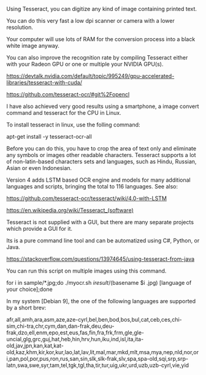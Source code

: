 Using Tesseract, you can digitize any kind of image containing printed text.

You can do this very fast a low dpi scanner or camera with a lower resolution.

Your computer will use lots of RAM for the conversion process into a black white image anyway.

You can also improve the recognition rate by compiling Tesseract either with your Radeon GPU or one or multiple your NVIDIA GPU(s).

https://devtalk.nvidia.com/default/topic/995249/gpu-accelerated-libraries/tesseract-with-cuda/

https://github.com/tesseract-ocr/#git%2Fopencl

I have also achieved very good results using a smartphone, a image convert command and tesseract for the CPU in Linux.

To install tesseract in linux, use the folling command:

apt-get install -y tesseract-ocr-all

Before you can do this, you have to crop the area of text only and eliminate any symbols or images other readable characters. Tesseract supports a lot of non-latin-based characters sets and languages, such as Hindu, Russian, Asian or even Indonesian.

Version 4 adds LSTM based OCR engine and models for many additional languages and scripts, bringing the total to 116 languages.
See also:

https://github.com/tesseract-ocr/tesseract/wiki/4.0-with-LSTM

https://en.wikipedia.org/wiki/Tesseract_(software)

Tesseract is not supplied with a GUI, but there are many separate projects which provide a GUI for it.

Its is a pure command line tool and can be automatized using C#, Python, or Java.

https://stackoverflow.com/questions/13974645/using-tesseract-from-java

You can run this script on multiple images using this command.

for i in sample/*.jpg;do ./myocr.sh $i result/$(basename $i .jpg) [language of your choice];done

In my system [Debian 9], the one of the following languages are supported by a short brev:

afr,all,amh,ara,asm,aze,aze-cyrl,bel,ben,bod,bos,bul,cat,ceb,ces,chi-sim,chi-tra,chr,cym,dan,dan-frak,deu,deu-frak,dzo,ell,enm,epo,est,eus,fas,fin,fra,frk,frm,gle,gle-uncial,glg,grc,guj,hat,heb,hin,hrv,hun,iku,ind,isl,ita,ita-old,jav,jpn,kan,kat,kat-old,kaz,khm,kir,kor,kur,lao,lat,lav,lit,mal,mar,mkd,mlt,msa,mya,nep,nld,nor,ori,pan,pol,por,pus,ron,rus,san,sin,slk,slk-frak,slv,spa,spa-old,sqi,srp,srp-latn,swa,swe,syr,tam,tel,tgk,tgl,tha,tir,tur,uig,ukr,urd,uzb,uzb-cyrl,vie,yid
 
 

